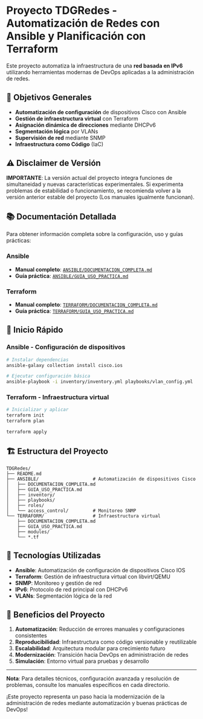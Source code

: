 # Proyecto TDGRedes - Automatización de Redes con Ansible y Planificación con Terraform

Este proyecto automatiza la infraestructura de una **red basada en IPv6** utilizando herramientas modernas de DevOps aplicadas a la administración de redes.

## 🎯 Objetivos Generales

- **Automatización de configuración** de dispositivos Cisco con Ansible
- **Gestión de infraestructura virtual** con Terraform
- **Asignación dinámica de direcciones** mediante DHCPv6
- **Segmentación lógica** por VLANs
- **Supervisión de red** mediante SNMP
- **Infraestructura como Código** (IaC)

## ⚠️ Disclaimer de Versión

**IMPORTANTE**: La versión actual del proyecto integra funciones de simultaneidad y nuevas características experimentales. Si experimenta problemas de estabilidad o funcionamiento, se recomienda volver a la versión anterior estable del proyecto (Los manuales igualmente funcionan).

## 📚 Documentación Detallada

Para obtener información completa sobre la configuración, uso y guías prácticas:

### Ansible
- **Manual completo**: [`ANSIBLE/DOCUMENTACION_COMPLETA.md`](ANSIBLE/DOCUMENTACION_COMPLETA.md)
- **Guía práctica**: [`ANSIBLE/GUIA_USO_PRACTICA.md`](ANSIBLE/GUIA_USO_PRACTICA.md)

### Terraform
- **Manual completo**: [`TERRAFORM/DOCUMENTACION_COMPLETA.md`](TERRAFORM/DOCUMENTACION_COMPLETA.md)  
- **Guía práctica**: [`TERRAFORM/GUIA_USO_PRACTICA.md`](TERRAFORM/GUIA_USO_PRACTICA.md)

## 🚀 Inicio Rápido

### Ansible - Configuración de dispositivos
```bash
# Instalar dependencias
ansible-galaxy collection install cisco.ios

# Ejecutar configuración básica
ansible-playbook -i inventory/inventory.yml playbooks/vlan_config.yml
```

### Terraform - Infraestructura virtual
```bash
# Inicializar y aplicar
terraform init
terraform plan

terraform apply
```

## 🏗️ Estructura del Proyecto

```
TDGRedes/
├── README.md
├── ANSIBLE/                    # Automatización de dispositivos Cisco
│   ├── DOCUMENTACION_COMPLETA.md
│   ├── GUIA_USO_PRACTICA.md
│   ├── inventory/
│   ├── playbooks/
│   ├── roles/
│   └── access_control/         # Monitoreo SNMP
└── TERRAFORM/                  # Infraestructura virtual
    ├── DOCUMENTACION_COMPLETA.md
    ├── GUIA_USO_PRACTICA.md
    ├── modules/
    └── *.tf
```

## 🔧 Tecnologías Utilizadas

- **Ansible**: Automatización de configuración de dispositivos Cisco IOS
- **Terraform**: Gestión de infraestructura virtual con libvirt/QEMU
- **SNMP**: Monitoreo y gestión de red
- **IPv6**: Protocolo de red principal con DHCPv6
- **VLANs**: Segmentación lógica de la red

## 🎯 Beneficios del Proyecto

1. **Automatización**: Reducción de errores manuales y configuraciones consistentes
2. **Reproducibilidad**: Infraestructura como código versionable y reutilizable  
3. **Escalabilidad**: Arquitectura modular para crecimiento futuro
4. **Modernización**: Transición hacia DevOps en administración de redes
5. **Simulación**: Entorno virtual para pruebas y desarrollo

---

**Nota**: Para detalles técnicos, configuración avanzada y resolución de problemas, consulte los manuales específicos en cada directorio.

¡Este proyecto representa un paso hacia la modernización de la administración de redes mediante automatización y buenas prácticas de DevOps!